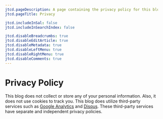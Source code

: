 ```yaml
---
jtcd.pageDescription: A page containing the privacy policy for this blog.
jtcd.pageTitle: Privacy

jtcd.includeInSal: false
jtcd.includeInSearchIndex: false

jtcd.disableBreadcrumbs: true
jtcd.disableEditArticle: true
jtcd.disableMetadata: true
jtcd.disableLeftMenu: true
jtcd.disableRightMenu: true
jtcd.disableComments: true
---
```


# Privacy Policy
This blog does not collect or store any of your personal information. Also, it does not use cookies to track you. This blog does utilize third-party 
services such as [Google Analytics](https://analytics.google.com/) and [Disqus](https://disqus.com/). These third-party services have separate and independent 
privacy policies.